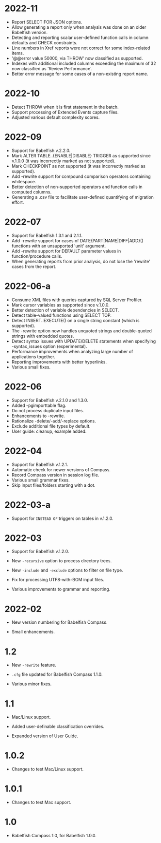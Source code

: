 # 2022-11
- Report SELECT FOR JSON options.
- Allow generating a report only when analysis was done on an older Babelfish version.
- Detecting and reporting scalar user-defined function calls in column defaults and CHECK constraints.
- Line numbers in Xref reports were not correct for some index-related items.
- '@@error value 50000, via THROW' now classified as supported.
- Indexes with additional included columns exceeding the maximum of 32 now classified as 'Review Performance'.
- Better error message for some cases of a non-existing report name.

# 2022-10
- Detect THROW when it is first statement in the batch.
- Support processing of Extended Events capture files. 
- Adjusted various default complexity scores.

# 2022-09
- Support for Babelfish v.2.2.0.
- Mark ALTER TABLE..{ENABLE|DISABLE} TRIGGER as supported since v.1.0.0 (it was incorrectly marked as not supported).
- Mark CHECKPOINT as not supported (it was incorrectly marked as supported).
- Add -rewrite support for compound comparison operators containing whitespace.
- Better detection of non-supported operators and function calls in computed columns.
- Generating a .csv file to facilitate user-defined quantifying of migration effort.

# 2022-07
- Support for Babelfish 1.3.1 and 2.1.1.
- Add -rewrite support for cases of DATE{PART|NAME|DIFF|ADD}() functions with an unsupported 'unit' argument.
- Add -rewrite support for DEFAULT parameter values in function/procedure calls.
- When generating reports from prior analysis, do not lose the 'rewrite' cases from the report.

# 2022-06-a
- Consume XML files with queries captured by SQL Server Profiler.
- Mark cursor variables as supported since v.1.0.0.
- Better detection of variable dependencies in SELECT.
- Detect table-valued functions using SELECT TOP.
- Detect INSERT..EXECUTE() on a single string constant (which is supported).
- The -rewrite option now handles unquoted strings and double-quoted strings with embedded quotes.
- Detect syntax issues with UPDATE/DELETE statements when specifying -syntax_issues option (experimental).
- Performance improvements when analyzing large number of applications together.
- Reporting improvements with better hyperlinks.
- Various small fixes.

# 2022-06
- Support for Babelfish v.2.1.0 and 1.3.0.
- Added -pgimporttable flag.
- Do not process duplicate input files.
- Enhancements to -rewrite.
- Rationalize -delete/-add/-replace options.
- Exclude additional file types by default.
- User guide: cleanup, example added.

# 2022-04
- Support for Babelfish v.1.2.1.
- Automatic check for newer versions of Compass.
- Record Compass version in session log file.
- Various small grammar fixes.
- Skip input files/folders starting with a dot.

# 2022-03-a
- Support for `INSTEAD OF` triggers on tables in v.1.2.0.

# 2022-03
- Support for Babelfish v.1.2.0.

- New `-recursive` option to process directory trees.

- New `-include` and `-exclude` options to filter on file type.

- Fix for processing UTF8-with-BOM input files.

- Various improvements to grammar and reporting.

# 2022-02
- New version numbering for Babelfish Compass.

- Small enhancements.

# 1.2
- New `-rewrite` feature.

- `.cfg` file updated for Babelfish Compass 1.1.0.

- Various minor fixes.

# 1.1
- Mac/Linux support.

- Added user-definable classification overrides.

- Expanded version of User Guide.

# 1.0.2
- Changes to test Mac/Linux support.

# 1.0.1
- Changes to test Mac support.

# 1.0
- Babelfish Compass 1.0, for Babelfish 1.0.0.

